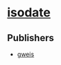 # [isodate](https://pypi.org/project/isodate)



## Publishers
- [gweis](https://pypi.org/user/gweis)


